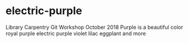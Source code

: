 # electric-purple
Library Carpentry Git Workshop October 2018
Purple is a beautiful color
royal purple
electric purple
violet
lilac
eggplant
and more

